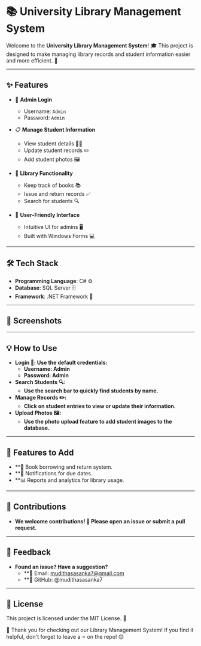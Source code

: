 # 📚 University Library Management System  

Welcome to the **University Library Management System**! 🎓 This project is designed to make managing library records and student information easier and more efficient. 🚀  

---

## ✨ Features  

- 🔑 **Admin Login**  
  - Username: `Admin`  
  - Password: `Admin`  

- 📋 **Manage Student Information**  
  - View student details 🧑‍🎓  
  - Update student records ✏️  
  - Add student photos 🖼️  

- 📖 **Library Functionality**  
  - Keep track of books 📚  
  - Issue and return records ✅  
  - Search for students 🔍  

- 🎨 **User-Friendly Interface**  
  - Intuitive UI for admins 🖥️  
  - Built with Windows Forms 💻  

---

## 🛠️ Tech Stack  

- **Programming Language**: C# ⚙️  
- **Database**: SQL Server 🗄️  
- **Framework**: .NET Framework 🧩  

---

## 📸 Screenshots  

---

## 💡 How to Use
- **Login 🔑: Use the default credentials:**
  - **Username: Admin**
  - **Password: Admin**
- **Search Students 🔍:**
  - **Use the search bar to quickly find students by name.**
- **Manage Records ✏️:**
  - **Click on student entries to view or update their information.**
- **Upload Photos 🖼️:**
  - **Use the photo upload feature to add student images to the database.**

---

## 🌟 Features to Add
  - **📘 Book borrowing and return system.
  - **🔔 Notifications for due dates.
  - **📊 Reports and analytics for library usage.

---

## 👏 Contributions
- **We welcome contributions! 🤝 Please open an issue or submit a pull request.**

---

## 💬 Feedback
- **Found an issue? Have a suggestion?**
  - **📧 Email: mudithasasanka7@gmail.com
  - **🔗 GitHub: @mudithasasanka7

---

## 📝 License
This project is licensed under the MIT License. 📄

🎉 Thank you for checking out our Library Management System! If you find it helpful, don't forget to leave a ⭐ on the repo! 😊
